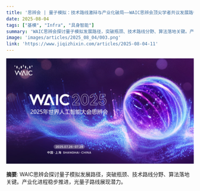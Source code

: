 ```yaml
---
title: '思辨会 | 量子模拟：技术路线激辩与产业化破局——WAIC思辨会顶尖学者共议发展路径'
date: 2025-08-04
tags: ["基模", "Infra", "具身智能"]
summary: 'WAIC思辨会探讨量子模拟发展路径，突破瓶颈、技术路线分野、算法落地关键。产业化进程稳步推进，光量子路线展现潜力。'
image: 'images/articles/2025_08_04/003.png'
link: 'https://www.jiqizhixin.com/articles/2025-08-04-11'
---
```

![思辨会 | 量子模拟：技术路线激辩与产业化破局——WAIC思辨会顶尖学者共议发展路径](images/articles/2025_08_04/003.png)

**摘要**: WAIC思辨会探讨量子模拟发展路径，突破瓶颈、技术路线分野、算法落地关键。产业化进程稳步推进，光量子路线展现潜力。
